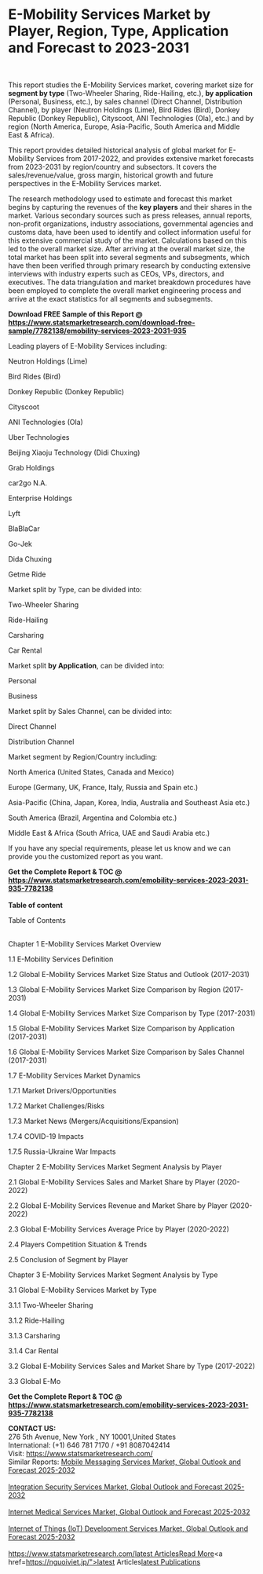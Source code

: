 <h1>E-Mobility Services Market by Player, Region, Type, Application and Forecast to 2023-2031</h1><br/><p>This report studies the E-Mobility Services market, covering market size for <strong>segment by type</strong> (Two-Wheeler Sharing, Ride-Hailing, etc.), <strong>by application</strong> (Personal, Business, etc.), by sales channel (Direct Channel, Distribution Channel), by player (Neutron Holdings (Lime), Bird Rides (Bird), Donkey Republic (Donkey Republic), Cityscoot, ANI Technologies (Ola), etc.) and by region (North America, Europe, Asia-Pacific, South America and Middle East & Africa).</p><p>This report provides detailed historical analysis of global market for E-Mobility Services from 2017-2022, and provides extensive market forecasts from 2023-2031 by region/country and subsectors. It covers the sales/revenue/value, gross margin, historical growth and future perspectives in the E-Mobility Services market.</p><p>The research methodology used to estimate and forecast this market begins by capturing the revenues of the <strong>key players</strong> and their shares in the market. Various secondary sources such as press releases, annual reports, non-profit organizations, industry associations, governmental agencies and customs data, have been used to identify and collect information useful for this extensive commercial study of the market. Calculations based on this led to the overall market size. After arriving at the overall market size, the total market has been split into several segments and subsegments, which have then been verified through primary research by conducting extensive interviews with industry experts such as CEOs, VPs, directors, and executives. The data triangulation and market breakdown procedures have been employed to complete the overall market engineering process and arrive at the exact statistics for all segments and subsegments.</p><p><strong>Download FREE Sample of this Report @ <a href="https://www.statsmarketresearch.com/download-free-sample/7782138/emobility-services-2023-2031-935">https://www.statsmarketresearch.com/download-free-sample/7782138/emobility-services-2023-2031-935</a></strong></p><p>Leading players of E-Mobility Services including:</p><p>Neutron Holdings (Lime)</p><p>Bird Rides (Bird)</p><p>Donkey Republic (Donkey Republic)</p><p>Cityscoot</p><p>ANI Technologies (Ola)</p><p>Uber Technologies</p><p>Beijing Xiaoju Technology (Didi Chuxing)</p><p>Grab Holdings</p><p>car2go N.A.</p><p>Enterprise Holdings</p><p>Lyft</p><p>BlaBlaCar</p><p>Go-Jek</p><p>Dida Chuxing</p><p>Getme Ride</p><p>Market split by Type, can be divided into:</p><p>Two-Wheeler Sharing</p><p>Ride-Hailing</p><p>Carsharing</p><p>Car Rental</p><p>Market split <strong>by Application</strong>, can be divided into:</p><p>Personal</p><p>Business</p><p>Market split by Sales Channel, can be divided into:</p><p>Direct Channel</p><p>Distribution Channel</p><p>Market segment by Region/Country including:</p><p>North America (United States, Canada and Mexico)</p><p>Europe (Germany, UK, France, Italy, Russia and Spain etc.)</p><p>Asia-Pacific (China, Japan, Korea, India, Australia and Southeast Asia etc.)</p><p>South America (Brazil, Argentina and Colombia etc.)</p><p>Middle East & Africa (South Africa, UAE and Saudi Arabia etc.)</p><p>If you have any special requirements, please let us know and we can provide you the customized report as you want.</p><div><b>Get the Complete Report & TOC @ <a href="https://www.statsmarketresearch.com/emobility-services-2023-2031-935-7782138">https://www.statsmarketresearch.com/emobility-services-2023-2031-935-7782138</a></b></div><br><b>Table of content</b><p>Table of Contents<br />
 
 <br />
 
 Chapter 1 E-Mobility Services Market Overview<br />
 
  1.1 E-Mobility Services Definition<br />
 
  1.2 Global E-Mobility Services Market Size Status and Outlook (2017-2031)<br />
 
  1.3 Global E-Mobility Services Market Size Comparison by Region (2017-2031)<br />
 
  1.4 Global E-Mobility Services Market Size Comparison by Type (2017-2031)<br />
 
  1.5 Global E-Mobility Services Market Size Comparison by Application (2017-2031)<br />
 
  1.6 Global E-Mobility Services Market Size Comparison by Sales Channel (2017-2031)<br />
 
  1.7 E-Mobility Services Market Dynamics<br />
 
  1.7.1 Market Drivers/Opportunities<br />
 
  1.7.2 Market Challenges/Risks<br />
 
  1.7.3 Market News (Mergers/Acquisitions/Expansion)<br />
 
  1.7.4 COVID-19 Impacts<br />
 
  1.7.5 Russia-Ukraine War Impacts<br />
 
 Chapter 2 E-Mobility Services Market Segment Analysis by Player<br />
 
  2.1 Global E-Mobility Services Sales and Market Share by Player (2020-2022)<br />
 
  2.2 Global E-Mobility Services Revenue and Market Share by Player (2020-2022)<br />
 
  2.3 Global E-Mobility Services Average Price by Player (2020-2022)<br />
 
  2.4 Players Competition Situation & Trends<br />
 
  2.5 Conclusion of Segment by Player<br />
 
 Chapter 3 E-Mobility Services Market Segment Analysis by Type<br />
 
  3.1 Global E-Mobility Services Market by Type<br />
 
  3.1.1 Two-Wheeler Sharing<br />
 
  3.1.2 Ride-Hailing<br />
 
  3.1.3 Carsharing<br />
 
  3.1.4 Car Rental<br />
 
  3.2 Global E-Mobility Services Sales and Market Share by Type (2017-2022)<br />
 
  3.3 Global E-Mo<br><div><b>Get the Complete Report & TOC @ <a href="https://www.statsmarketresearch.com/emobility-services-2023-2031-935-7782138">https://www.statsmarketresearch.com/emobility-services-2023-2031-935-7782138</a></b></div></p> <b>CONTACT US:</b><br>276 5th Avenue, New York , NY 10001,United States<br>International: (+1) 646 781 7170 / +91 8087042414<br>Visit: <a href="https://www.statsmarketresearch.com/">https://www.statsmarketresearch.com/</a><br>Similar Reports: <a href="https://www.statsmarketresearch.com/emobility-services-2023-2031-935-7782138">Mobile Messaging Services Market, Global Outlook and Forecast 2025-2032</a><br/><br/><a href="https://www.statsmarketresearch.com/emobility-services-2023-2031-935-7782138">Integration Security Services Market, Global Outlook and Forecast 2025-2032</a><br/><br/><a href="https://www.statsmarketresearch.com/emobility-services-2023-2031-935-7782138">Internet Medical Services Market, Global Outlook and Forecast 2025-2032 </a><br/><br/><a href="https://www.statsmarketresearch.com/emobility-services-2023-2031-935-7782138">Internet of Things (IoT) Development Services Market, Global Outlook and Forecast 2025-2032 </a><br/><br/><a href="https://gyeongbokgung.com">https://www.statsmarketresearch.com/</a><a href="https://hallyeomaritime.com">latest Articles</a><a href="https://jingwansa.com">Read More</a><a href=https://nguoiviet.jp/">latest Articles</a><a href="https://www.intelmarketresearch.com/">latest Publications</a>